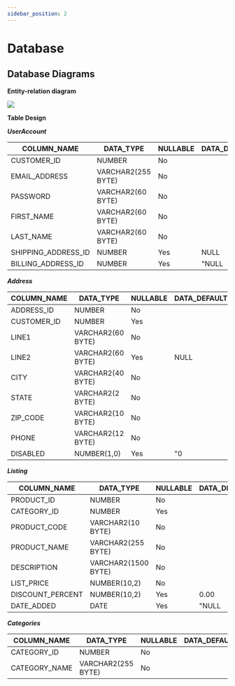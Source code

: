 ```yaml
---
sidebar_position: 2
---
```

# Database 

## Database Diagrams

**Entity-relation diagram**

[![](https://mermaid.ink/img/pako:eNqNVNFugjAU_RXTZ2PUzD34VkunTaCQFra4kBAC1ZGoLKU8GPTfVxBnVXQjPEDPuTf3nnt6K5DkqQBTIKSVxWsZb8NdTz9BISRMkrzcqd7hMBgcqh5MUymKYtoLgX5PNBQrsc7l_syxs0Jlu_UVp42rTn_NiWUxzHlErFDRwJlhdsFQwH3XwawTtAnFo1C9Q4YWkI2j12F0DY4fgYj4SwN7MTHuQx8b4NjAPokXIdcy4ZEZ6y1cegWawRbhcGbjm0aOdwpX_2wfO5DYUaueWfBkYpYEOf9wmfVIijfCuB9R6OCHSsI_CHxBPI_QefRskjNi2884xxsLmSrogcxdtux2yBm8qfCiQpu5NaOZ2GOuFSD_ed4u8Bz41Ast52FdjScwR4x4PnGpmWcyvLayHoDHCML3lWhTITegGscMYep3MHQjteq18ervX1FAH2yF3MZZqi98o0oI1JfYihDUNzYVq7jcqPreHjU1LlXO97sETJUsRR-U36keVbslwHQVbwp9KtJM5dI5LZFmlxx_AB_5NKQ?type=png)](https://mermaid.live/edit#pako:eNqNVNFugjAU_RXTZ2PUzD34VkunTaCQFra4kBAC1ZGoLKU8GPTfVxBnVXQjPEDPuTf3nnt6K5DkqQBTIKSVxWsZb8NdTz9BISRMkrzcqd7hMBgcqh5MUymKYtoLgX5PNBQrsc7l_syxs0Jlu_UVp42rTn_NiWUxzHlErFDRwJlhdsFQwH3XwawTtAnFo1C9Q4YWkI2j12F0DY4fgYj4SwN7MTHuQx8b4NjAPokXIdcy4ZEZ6y1cegWawRbhcGbjm0aOdwpX_2wfO5DYUaueWfBkYpYEOf9wmfVIijfCuB9R6OCHSsI_CHxBPI_QefRskjNi2884xxsLmSrogcxdtux2yBm8qfCiQpu5NaOZ2GOuFSD_ed4u8Bz41Ast52FdjScwR4x4PnGpmWcyvLayHoDHCML3lWhTITegGscMYep3MHQjteq18ervX1FAH2yF3MZZqi98o0oI1JfYihDUNzYVq7jcqPreHjU1LlXO97sETJUsRR-U36keVbslwHQVbwp9KtJM5dI5LZFmlxx_AB_5NKQ)

**Table Design**

***UserAccount***

| COLUMN_NAME         | DATA_TYPE          | NULLABLE | DATA_DEFAULT | COLUMN_ID | COMMENTS |
|---------------------|--------------------|----------|--------------|-----------|----------|
| CUSTOMER_ID         | NUMBER             | No       |              | 1         |          |
| EMAIL_ADDRESS       | VARCHAR2(255 BYTE) | No       |              | 2         |          |
| PASSWORD            | VARCHAR2(60 BYTE)  | No       |              | 3         |          |
| FIRST_NAME          | VARCHAR2(60 BYTE)  | No       |              | 4         |          |
| LAST_NAME           | VARCHAR2(60 BYTE)  | No       |              | 5         |          |
| SHIPPING_ADDRESS_ID | NUMBER             | Yes      | NULL         | 6         |          |
| BILLING_ADDRESS_ID  | NUMBER             | Yes      | "NULL        |           |          |


***Address***

| COLUMN_NAME | DATA_TYPE         | NULLABLE | DATA_DEFAULT | COLUMN_ID | COMMENTS |
|-------------|-------------------|----------|--------------|-----------|----------|
| ADDRESS_ID  | NUMBER            | No       |              | 1         |          |
| CUSTOMER_ID | NUMBER            | Yes      |              | 2         |          |
| LINE1       | VARCHAR2(60 BYTE) | No       |              | 3         |          |
| LINE2       | VARCHAR2(60 BYTE) | Yes      | NULL         | 4         |          |
| CITY        | VARCHAR2(40 BYTE) | No       |              | 5         |          |
| STATE       | VARCHAR2(2 BYTE)  | No       |              | 6         |          |
| ZIP_CODE    | VARCHAR2(10 BYTE) | No       |              | 7         |          |
| PHONE       | VARCHAR2(12 BYTE) | No       |              | 8         |          |
| DISABLED    | NUMBER(1,0)       | Yes      | "0           |           |          |

***Listing***

| COLUMN_NAME      | DATA_TYPE           | NULLABLE | DATA_DEFAULT | COLUMN_ID | COMMENTS |
|------------------|---------------------|----------|--------------|-----------|----------|
| PRODUCT_ID       | NUMBER              | No       |              | 1         |          |
| CATEGORY_ID      | NUMBER              | Yes      |              | 2         |          |
| PRODUCT_CODE     | VARCHAR2(10 BYTE)   | No       |              | 3         |          |
| PRODUCT_NAME     | VARCHAR2(255 BYTE)  | No       |              | 4         |          |
| DESCRIPTION      | VARCHAR2(1500 BYTE) | No       |              | 5         |          |
| LIST_PRICE       | NUMBER(10,2)        | No       |              | 6         |          |
| DISCOUNT_PERCENT | NUMBER(10,2)        | Yes      | 0.00         | 7         |          |
| DATE_ADDED       | DATE                | Yes      | "NULL        |           |          |

***Categories***

| COLUMN_NAME   | DATA_TYPE          | NULLABLE | DATA_DEFAULT | COLUMN_ID | COMMENTS |
|---------------|--------------------|----------|--------------|-----------|----------|
| CATEGORY_ID   | NUMBER             | No       |              | 1         |          |
| CATEGORY_NAME | VARCHAR2(255 BYTE) | No       |              | 2         |          |

